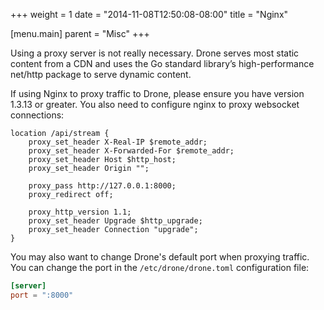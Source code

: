 +++
weight = 1
date = "2014-11-08T12:50:08-08:00"
title = "Nginx"

[menu.main]
parent = "Misc"
+++

Using a proxy server is not really necessary. Drone serves most static content from a CDN and uses the Go standard library’s high-performance net/http package to serve dynamic content.

If using Nginx to proxy traffic to Drone, please ensure you have version 1.3.13 or greater. You also need to configure nginx to proxy websocket connections:

```nginx
location /api/stream {
    proxy_set_header X-Real-IP $remote_addr;
    proxy_set_header X-Forwarded-For $remote_addr;
    proxy_set_header Host $http_host;
    proxy_set_header Origin "";

    proxy_pass http://127.0.0.1:8000;
    proxy_redirect off;

    proxy_http_version 1.1;
    proxy_set_header Upgrade $http_upgrade;
    proxy_set_header Connection "upgrade";
}
```

You may also want to change Drone's default port when proxying traffic. You can change the port in the `/etc/drone/drone.toml` configuration file:

```toml
[server]
port = ":8000"
```
